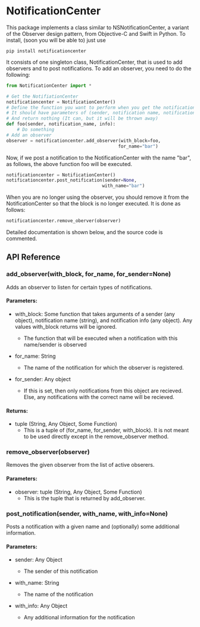 # NotificationCenter

This package implements a class similar to NSNotificationCenter, a variant of the Observer design pattern, from Objective-C and Swift in Python. To install, (soon you will be able to) just use 

	pip install notificationcenter

It consists of one singleton class, NotificationCenter, that is used to add observers and to post notifications. To add an observer, you need to do the following:

```python
from NotificationCenter import *

# Get the NotifiationCenter
notificationcenter = NotificationCenter()
# Define the function you want to perform when you get the notification.
# It should have parameters of (sender, notification name, notification info)
# And return nothing (It can, but it will be thrown away)
def foo(sender, notification_name, info):
	# Do something
# Add an observer
observer = notificationcenter.add_observer(with_block=foo,
										  for_name="bar")
```

Now, if we post a notification to the NotificationCenter with the name "bar", as follows, the above function foo will be executed.

```python
notificationcenter = NotificationCenter()
notificationcenter.post_notification(sender=None,
									with_name="bar")
```

When you are no longer using the observer, you should remove it from the NotificationCenter so that the block is no longer executed. It is done as follows:

```python
notificationcenter.remove_oberver(observer)
```

Detailed documentation is shown below, and the source code is commented.

## API Reference

### add\_observer(with\_block, for\_name, for\_sender=None)

Adds an observer to listen for certain types of notifications.

#### Parameters:

* with\_block: Some function that takes arguments of a sender (any object), notification name (string), and notification info (any object). Any values with\_block returns will be ignored.
	* The function that will be executed when a notification with this name/sender is observed

* for\_name: String
	* The name of the notification for which the observer is registered.

* for\_sender: Any object
	* If this is set, then only notifications from this object are recieved. Else, any notifications with the correct name will be recieved.

#### Returns:

* tuple (String, Any Object, Some Function)
	* This is a tuple of (for\_name, for\_sender, with\_block). It is not meant to be used directly except in the remove\_observer method.

### remove\_observer(observer)

Removes the given observer from the list of active obserers.

#### Parameters:

* observer: tuple (String, Any Object, Some Function)
	* This is the tuple that is returned by add\_observer.

### post\_notification(sender, with\_name, with\_info=None)

Posts a notification with a given name and (optionally) some additional information.

#### Parameters:

* sender: Any Object
	* The sender of this notification

* with\_name: String
	* The name of the notification

* with\_info: Any Object
	* Any additional information for the notification
